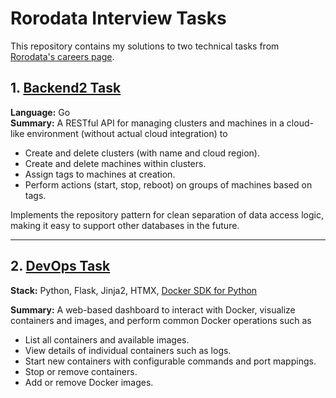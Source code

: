 # Rorodata Interview Tasks

This repository contains my solutions to two technical tasks from [Rorodata's careers page](https://github.com/rorodata/careers).

## 1. [Backend2 Task](https://github.com/rorodata/careers/blob/master/backend2.md)

**Language:** Go  
**Summary:** A RESTful API for managing clusters and machines in a cloud-like environment (without actual cloud integration) to
- Create and delete clusters (with name and cloud region).
- Create and delete machines within clusters.
- Assign tags to machines at creation.
- Perform actions (start, stop, reboot) on groups of machines based on tags.

Implements the repository pattern for clean separation of data access logic, making it easy to support other databases in the future.

---

## 2. [DevOps Task](https://github.com/rorodata/careers/blob/master/devops.md)

**Stack:** Python, Flask, Jinja2, HTMX, [Docker SDK for Python](https://pypi.org/project/docker/)

**Summary:** A web-based dashboard to interact with Docker, visualize containers and images, and perform common Docker operations such as
- List all containers and available images.
- View details of individual containers such as logs.
- Start new containers with configurable commands and port mappings.
- Stop or remove containers.
- Add or remove Docker images.

